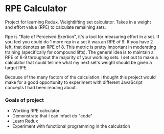 # RPE Calculator

Project for learning Redux. Weightlifting set calculator. Takes in a weight and effort value (RPE) to calculate remaining sets.

Rpe is "Rate of Perceived Exertion", it's a tool for measuring effort in a set. If you feel you could do 1 more rep in a set it was an RPE of 9. If you have 2 left, that denotes an RPE of 8. This metric is pretty important in moderating training (specifically for compound lifts). The general idea is to maintain a RPE of 8-9 throughout the majority of your working sets. I set out to make a calculator that could tell me what my next set's weight should be given a target RPE.

Because of the many factors of the calculation I thought this project would make for a good opportunity to experiment with different JavaScript concepts I had been reading about.

### Goals of project

- Working RPE calculator
- Demonstrate that I can infact do "code"
- Learn Redux
- Experiment with functional programming in the calculation
